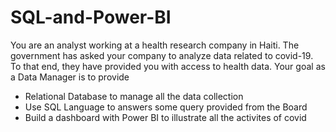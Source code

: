 # SQL-and-Power-BI
You are an analyst working at a health research company in Haiti.  The government has asked your company to analyze data related to covid-19.  To that end, they have provided you with access to health data.
Your goal as a Data Manager is to provide
*  Relational Database to manage all the data collection
* Use SQL Language to answers some query provided from the Board
* Build a dashboard with Power BI to illustrate all the activites of covid
